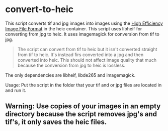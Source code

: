 convert-to-heic
===========
This script converts tif and jpg images into images using the [High Efficiency Image File Format](https://en.wikipedia.org/wiki/High_Efficiency_Image_File_Format) in the heic container.
This script uses libheif for converting from jpg to heic.
It uses imagemagick for conversion from tif to jpg.

> The script can convert from tif to heic but it isn't converted straight from tif to heic. It's instead firs converted into a jpg and then converted into heic. This should not affect image quality that much because the conversion from jpg to heic is lossless.

The only dependencies are libheif, libde265 and imagemagick.

Usage: Put the script in the folder that your tif and or jpg files are located in and run it.

## Warning: Use copies of your images in an empty directory because the script removes jpg's and tif's, it only saves the heic files.
